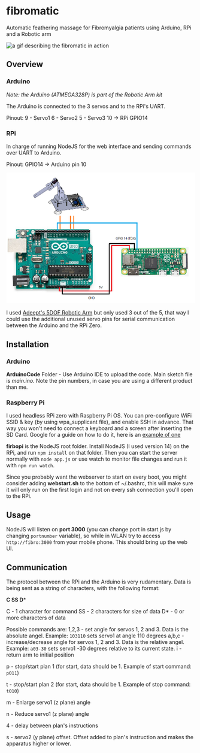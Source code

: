 # fibromatic
Automatic feathering massage for Fibromyalgia patients using Arduino, RPi and a Robotic arm 

![a gif describing the fibromatic in action](https://media0.giphy.com/media/61T89gKzCf5UDsnZFe/giphy.gif)

## Overview

### Arduino

*Note: the Arduino (ATMEGA328P) is part of the Robotic Arm kit*

The Arduino is connected to the 3 servos and to the RPi's UART. 

Pinout:
9 - Servo1
6 - Servo2
5 - Servo3
10 -> RPi GPIO14

### RPi 

In charge of running NodeJS for the web interface and sending commands over UART to Arduino. 

Pinout:
GPIO14 -> Arduino pin 10

![connections overview](https://github.com/omeriko9/fibromatic/blob/main/connections_diagram.png)

I used [Adeept's 5DOF Robotic Arm](https://www.adeept.com/adeept-arduino-compatible-diy-5-dof-robotic-arm-kit-for-arduino-uno-r3-steam-robot-arm-kit-with-arduino-and-processing-code_p0118_s0031.html) but only used 3 out of the 5, that way I could use the additional unused servo pins for serial communication between the Arduino and the RPi Zero.

## Installation

### Arduino 
 
**ArduinoCode** Folder - Use Arduino IDE to upload the code. Main sketch file is *main.ino*.
Note the pin numbers, in case you are using a different product than me.

### Raspberry Pi

I used headless RPi zero with Raspberry Pi OS. 
You can pre-configure WiFi SSID & key (by using wpa_supplicant file), and enable SSH in advance. That way you won't need to connect a keyboard and a screen after inserting the SD Card. Google for a guide on how to do it, here is an [example of one](https://core-electronics.com.au/tutorials/raspberry-pi-zerow-headless-wifi-setup.html)

**firbopi** is the NodeJS root folder. 
Install NodeJS (I used version 14) on the RPi, and run `npm install` on that folder.
Then you can start the server normally with `node app.js` or use watch to monitor file changes and run it with `npm run watch`.

Since you probably want the webserver to start on every boot, you might consider adding **webstart.sh** to the bottom of ~/.bashrc, this will make sure it will only run on the first login and not on every ssh connection you'll open to the RPi.

## Usage

NodeJS will listen on **port 3000** (you can change port in start.js by changing `portnumber` variable), so while in WLAN try to access `http://fibro:3000` from your mobile phone. This should bring up the web UI.

## Communication

The protocol between the RPi and the Arduino is very rudamentary. Data is being sent as a string of characters, with the following format:

**C SS D***

C  - 1 character for command
SS - 2 characters for size of data
D* - 0 or more characters of data

Possible commands are:
1,2,3 - set angle for servos 1, 2 and 3. Data is the absolute angel. Example: `103110` sets servo1 at angle 110 degrees
a,b,c - increase/decrease angle for servos 1, 2 and 3. Data is the relative angel. Example: `a03-30` sets servo1 -30 degrees relative to its current state.
i     - return arm to initial position

p     - stop/start plan 1 (for start, data should be 1. Example of start command: `p011`)

t     - stop/start plan 2 (for start, data should be 1. Example of stop command: `t010`)

m     - Enlarge servo1 (z plane) angle 

n     - Reduce servo1 (z plane) angle

4     - delay between plan's instructions

s     - servo2 (y plane) offset. Offset added to plan's instruction and makes the apparatus higher or lower.







